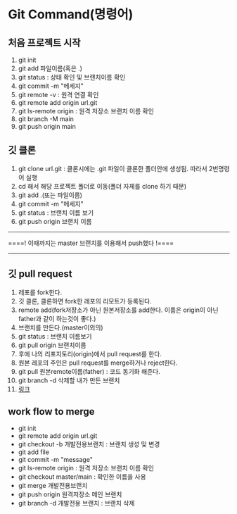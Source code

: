 # Git Command(명령어)

## 처음 프로젝트 시작
1. git init
2. git add 파일이름(혹은 .)
3. git status : 상태 확인 및 브랜치이름 확인
4. git commit -m "메세지"
5. git remote -v : 원격 연결 확인
6. git remote add origin url.git
7. git ls-remote origin : 원격 저장소 브랜치 이름 확인
8. git branch -M main
9. git push origin main

## 깃 클론
1. git clone url.git : 클론시에는 .git 파일이 클론한 폴더안에 생성됨. 따라서 2번명령어 실행
2. cd 해서 해당 프로젝트 폴더로 이동(폴더 자체를 clone 하기 때문)
3. git add .(또는 파일이름)
4. git commit -m "메세지"
5. git status : 브랜치 이름 보기
6. git push origin 브랜치 이름

<hr>
====! 이때까지는 master 브랜치를 이용해서 push했다 !====
<hr>

## 깃 pull request
1. 레포를 fork한다.
2. 깃 클론, 클론하면 fork한 레포의 리모트가 등록된다.
3. remote add(fork저장소가 아닌 원본저장소를 add한다. 이름은 origin이 아닌 father과 같이 하는것이 좋다.)
4. 브랜치를 만든다.(master이외의)
5. git status : 브랜치 이름보기
6. git pull origin 브랜치이름
7. 후에 나의 리포지토리(origin)에서 pull request를 한다.
8. 원본 레포의 주인은 pull request를 merge하거나 reject한다.
9. git pull 원본remote이름(father) : 코드 동기화 해준다.
10. git branch -d 삭제할 내가 만든 브랜치
11. [링크](https://inpa.tistory.com/entry/GIT-%E2%9A%A1%EF%B8%8F-%EA%B9%83%ED%97%99-PRPull-Request-%EB%B3%B4%EB%82%B4%EB%8A%94-%EB%B0%A9%EB%B2%95-folk-issue)

## work flow to merge
* git init
* git remote add origin url.git
* git checkout -b 개발전용브랜치 : 브랜치 생성 및 변경
* git add file
* git commit -m "message"
* git ls-remote origin : 원격 저장소 브랜치 이름 확인
* git checkout master/main : 확인한 이름을 사용
* git merge 개발전용브랜치
* git push origin 원격저장소 메인 브랜치
* git branch -d 개발전용 브랜치 : 브랜치 삭제
